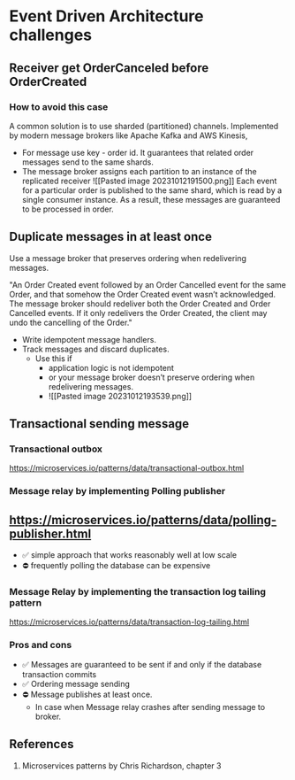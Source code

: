 # Event Driven Architecture challenges 

## Receiver get OrderCanceled  before OrderCreated
### How to avoid this case
A common solution is to use sharded (partitioned) channels. Implemented  by modern message brokers like Apache Kafka and AWS Kinesis, 
- For message use key - order id. It guarantees that related order messages send to the same shards. 
- The message broker assigns each partition to an instance of the replicated receiver
![[Pasted image 20231012191500.png]]
Each event for a particular order is published to the same shard, which is read by a single consumer instance. As a result, these messages are guaranteed to be processed in order.
## Duplicate messages in at least once 
Use a message broker that preserves ordering when redelivering messages.

"An Order Created event followed by an Order Cancelled event for the same Order, and that somehow the Order Created event wasn’t acknowledged. The message broker should redeliver both the Order Created and Order Cancelled events. If it only 
redelivers the Order Created, the client may undo the cancelling of the Order."

- Write idempotent message handlers.
- Track messages and discard duplicates.
	- Use this if
		- application logic is not idempotent
		- or your message broker doesn’t preserve ordering when redelivering messages.
		- ![[Pasted image 20231012193539.png]]

## Transactional sending message

### Transactional outbox
https://microservices.io/patterns/data/transactional-outbox.html

### Message relay by implementing Polling publisher
https://microservices.io/patterns/data/polling-publisher.html
- 
- ✅ simple approach that works reasonably well at low scale
- ⛔ frequently polling the database can be expensive

### Message Relay by implementing  the transaction log tailing pattern
https://microservices.io/patterns/data/transaction-log-tailing.html

### Pros and cons
- ✅  Messages are guaranteed to be sent if and only if the database transaction commits
- ✅  Ordering message sending
- ⛔ Message publishes at least once.  
	- In case when Message relay crashes after sending message to broker. 

## References
1.  Microservices patterns by Chris Richardson, chapter 3 